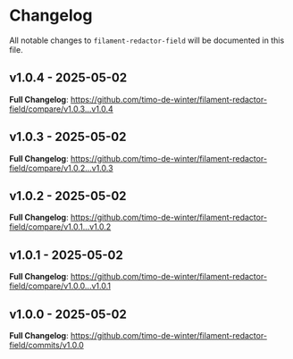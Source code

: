 # Changelog

All notable changes to `filament-redactor-field` will be documented in this file.

## v1.0.4 - 2025-05-02

**Full Changelog**: https://github.com/timo-de-winter/filament-redactor-field/compare/v1.0.3...v1.0.4

## v1.0.3 - 2025-05-02

**Full Changelog**: https://github.com/timo-de-winter/filament-redactor-field/compare/v1.0.2...v1.0.3

## v1.0.2 - 2025-05-02

**Full Changelog**: https://github.com/timo-de-winter/filament-redactor-field/compare/v1.0.1...v1.0.2

## v1.0.1 - 2025-05-02

**Full Changelog**: https://github.com/timo-de-winter/filament-redactor-field/compare/v1.0.0...v1.0.1

## v1.0.0 - 2025-05-02

**Full Changelog**: https://github.com/timo-de-winter/filament-redactor-field/commits/v1.0.0
